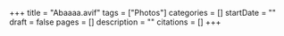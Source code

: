 +++
title = "Abaaaa.avif"
tags = ["Photos"]
categories = []
startDate = ""
draft = false
pages = []
description = ""
citations = []
+++
